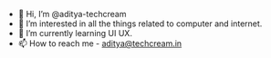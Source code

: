 - 👋 Hi, I’m @aditya-techcream
- 👀 I’m interested in all the things related to computer and internet.
- 🌱 I’m currently learning UI UX.
- 📫 How to reach me - aditya@techcream.in

<!---
aditya-techcream/aditya-techcream is a ✨ special ✨ repository because its `README.md` (this file) appears on your GitHub profile.
You can click the Preview link to take a look at your changes.
--->
